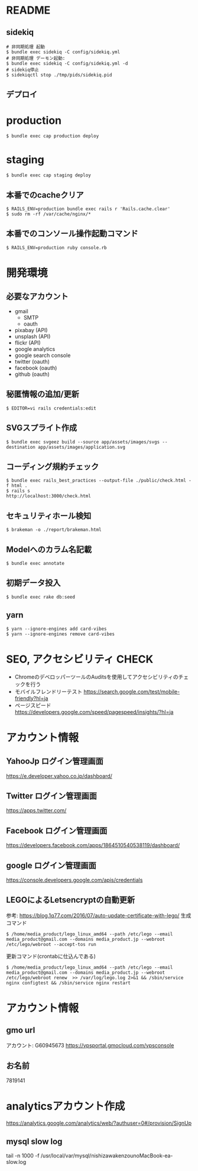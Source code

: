 # README

## sidekiq

```
# 非同期処理 起動
$ bundle exec sidekiq -C config/sidekiq.yml
# 非同期処理 デーモン起動:
$ bundle exec sidekiq -C config/sidekiq.yml -d
# sidekiq停止
$ sidekiqctl stop ./tmp/pids/sidekiq.pid
```

## デプロイ

# production
```
$ bundle exec cap production deploy
```

# staging
```
$ bundle exec cap staging deploy
```

## 本番でのcacheクリア
```
$ RAILS_ENV=production bundle exec rails r 'Rails.cache.clear'
$ sudo rm -rf /var/cache/nginx/*
```

## 本番でのコンソール操作起動コマンド

```
$ RAILS_ENV=production ruby console.rb
```

# 開発環境

## 必要なアカウント

- gmail
  - SMTP
  - oauth
- pixabay (API)
- unsplash (API)
- flickr (API)
- google analytics
- google search console
- twitter (oauth)
- facebook (oauth)
- github (oauth)

## 秘匿情報の追加/更新
```
$ EDITOR=vi rails credentials:edit
```

## SVGスプライト作成

```
$ bundle exec svgeez build --source app/assets/images/svgs --destination app/assets/images/application.svg
```

## コーディング規約チェック

```
$ bundle exec rails_best_practices --output-file ./public/check.html -f html .
$ rails s
http://localhost:3000/check.html
```

## セキュリティホール検知

```
$ brakeman -o ./report/brakeman.html
```

## Modelへのカラム名記載

```
$ bundle exec annotate
```

## 初期データ投入

```
$ bundle exec rake db:seed
```

## yarn
```
$ yarn --ignore-engines add card-vibes
$ yarn --ignore-engines remove card-vibes
```

# SEO, アクセシビリティ CHECK

- ChromeのデベロッパーツールのAuditsを使用してアクセシビリティのチェックを行う
- モバイルフレンドリーテスト https://search.google.com/test/mobile-friendly?hl=ja
- ページスピード https://developers.google.com/speed/pagespeed/insights/?hl=ja

# アカウント情報

## YahooJp ログイン管理画面

https://e.developer.yahoo.co.jp/dashboard/

## Twitter ログイン管理画面

https://apps.twitter.com/

## Facebook ログイン管理画面

https://developers.facebook.com/apps/1864510540538119/dashboard/

## google ログイン管理画面

https://console.developers.google.com/apis/credentials


## LEGOによるLetsencryptの自動更新

参考: https://blog.1q77.com/2016/07/auto-update-certificate-with-lego/
生成コマンド

```
$ /home/media_product/lego_linux_amd64 --path /etc/lego --email media_product@gmail.com --domains media_product.jp --webroot /etc/lego/webroot --accept-tos run
```

更新コマンド(crontabに仕込んである)

```
$ /home/media_product/lego_linux_amd64 --path /etc/lego --email media_product@gmail.com --domains media_product.jp --webroot /etc/lego/webroot renew  >> /var/log/lego.log 2>&1 && /sbin/service nginx configtest && /sbin/service nginx restart
```

# アカウント情報

## gmo url
アカウント: G60945673
https://vpsportal.gmocloud.com/vpsconsole

## お名前
7819141

# analyticsアカウント作成
https://analytics.google.com/analytics/web/?authuser=0#/provision/SignUp

## mysql slow log
tail -n 1000 -f /usr/local/var/mysql/nishizawakenzounoMacBook-ea-slow.log
